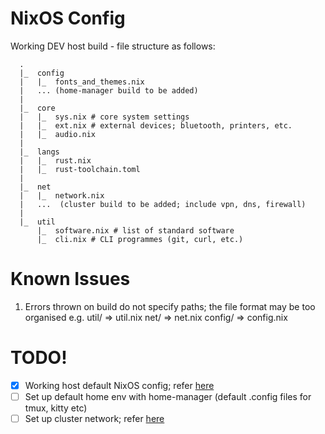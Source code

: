 # NixOS Config
Working DEV host build - file structure as follows:
```
  .
  |_  config
  |   |_  fonts_and_themes.nix
  |   ... (home-manager build to be added)
  |
  |_  core
  |   |_  sys.nix # core system settings
  |   |_  ext.nix # external devices; bluetooth, printers, etc.
  |   |_  audio.nix
  |
  |_  langs
  |   |_  rust.nix
  |   |_  rust-toolchain.toml
  |
  |_  net
  |   |_  network.nix
  |   ...  (cluster build to be added; include vpn, dns, firewall)
  |
  |_  util
      |_  software.nix # list of standard software
      |_  cli.nix # CLI programmes (git, curl, etc.)
```

# Known Issues
1. Errors thrown on build do not specify paths; the file format may be too organised
   e.g.  util/ => util.nix
         net/ => net.nix
         config/ => config.nix

# TODO!
- [x] Working host default NixOS config; refer [here](https://github.com/XNM1/linux-nixos-hyprland-config-dotfiles)
- [ ] Set up default home env with home-manager (default .config files for tmux, kitty etc)
- [ ] Set up cluster network; refer [here](https://github.com/hugolgst/nixos-raspberry-pi-cluster/blob/master/nixops/wireguard-server.nix)
